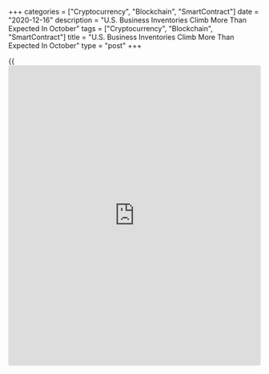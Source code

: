 +++
categories = ["Cryptocurrency", "Blockchain", "SmartContract"]
date = "2020-12-16"
description = "U.S. Business Inventories Climb More Than Expected In October"
tags = ["Cryptocurrency", "Blockchain", "SmartContract"]
title = "U.S. Business Inventories Climb More Than Expected In October"
type = "post"
+++

{{<iframe id="large-banner" src="https://www.bounty.group/#slide=18.0" width="100%" height="600" scrolling="no" style="border: 0px solid rgb(216, 221, 230); border-radius: 3px;">}}

A report released by the Commerce Department on Wednesday showed
[business][1] inventories in the U.S. increased by more than expected in
the month of October.

The Commerce Department said business inventories climbed by 0.7 percent
in October after rising by an upwardly revised 0.8 percent in September.

Economists had expected inventories to rise by 0.4 percent compared to
the 0.7 percent increase originally reported for the previous month.

Wholesale and retail inventories jumped by 1.1 percent and 0.9 percent,
respectively, while manufacturing inventories edged up by 0.2 percent.

The report said business sales also advanced by 0.9 percent in October,
matching the upwardly revised increase seen in September.

Wholesale sales spiked by 1.8 percent and manufacturing sales surged up
by 1.0 percent, while retail sales came in unchanged.

With sales rising by slightly more than inventories, the total business
inventories/sales ratio edged down to 1.31 in October from 1.32 in
September.

For comments and feedback [contact](https://www.playgroundfx.com/contact/): editorial@rtt[news](https://www.letsplayfx.com/blog/forex-news-website/).com

[Economic News][2]

 **What parts of the world are seeing the best (and worst) economic
performances lately? Click[here][3] to check out our [Econ Scorecard][3]
and find out! See up-to-the-moment [ranking](https://www.playgroundfx.com/blog/crypto-exchange-ranking/)s for the best and worst
performers in [GDP][3], [unemployment rate][4], [inflation][5] and much
more.**

   1. www.rtt[news](https://www.letsplayfx.com/blog/forex-news-website/).com/Content/Business.aspx
   2. www.rtt[news](https://www.letsplayfx.com/blog/forex-news-website/).com/Content/EconomicNews.aspx
   3. www.rtt[news](https://www.letsplayfx.com/blog/forex-news-website/).com/economic-scorecard/world-rank/GDP/highest-performance.aspx
   4. www.rtt[news](https://www.letsplayfx.com/blog/forex-news-website/).com/economic-scorecard/world-rank/unemployment-rate/lowest-performance.aspx
   5. www.rtt[news](https://www.letsplayfx.com/blog/forex-news-website/).com/economic-scorecard/world-rank/CPI/highest-performance.aspx